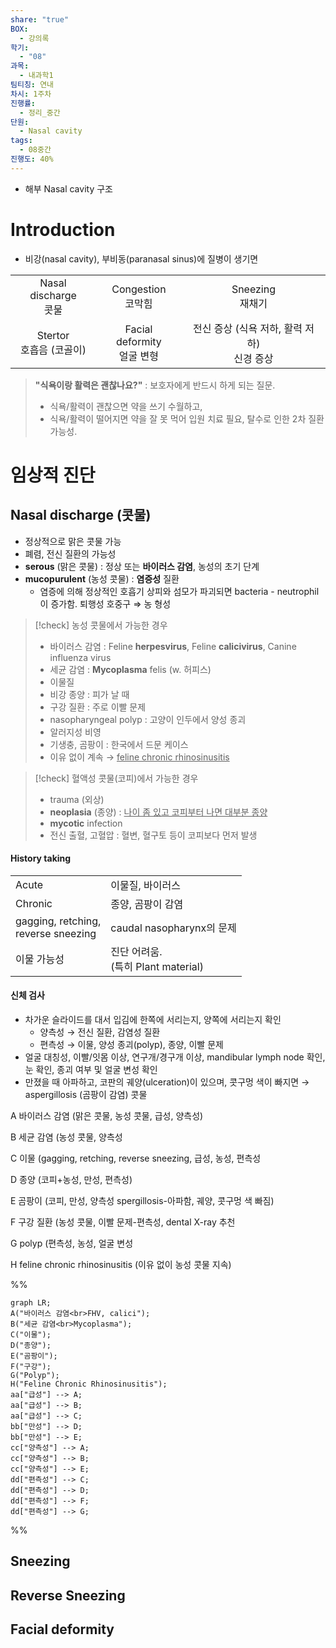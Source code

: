 ```yaml
---
share: "true"
BOX:
  - 강의록
학기:
  - "08"
과목:
  - 내과학1
팀티칭: 연내
차시: 1주차
진행률:
  - 정리_중간
단원:
  - Nasal cavity
tags:
  - 08중간
진행도: 40%
---
```


- 해부 Nasal cavity 구조

# Introduction

- 비강(nasal cavity), 부비동(paranasal sinus)에 질병이 생기면

|                       |                           |                               |
| :-------------------: | :-----------------------: | :---------------------------: |
| Nasal discharge<br>콧물 |     Congestion<br>코막힘     |        Sneezing<br>재채기        |
| Stertor<br>호흡음 (코골이)  | Facial deformity<br>얼굴 변형 | 전신 증상 (식욕 저하, 활력 저하)<br>신경 증상 |
> **"식욕이랑 활력은 괜찮나요?"** : 보호자에게 반드시 하게 되는 질문.
> - 식욕/활력이 괜찮으면 약을 쓰기 수월하고,
> - 식욕/활력이 떨어지면 약을 잘 못 먹어 입원 치료 필요, 탈수로 인한 2차 질환 가능성.

# 임상적 진단

## Nasal discharge (콧물)

- 정상적으로 맑은 콧물 가능
- 폐렴, 전신 질환의 가능성
- **serous** (맑은 콧물) : 정상 또는 **바이러스 감염**, 농성의 초기 단계
- **mucopurulent** (농성 콧물) : **염증성** 질환
	- 염증에 의해 정상적인 호흡기 상피와 섬모가 파괴되면 bacteria - neutrophil이 증가함. 퇴행성 호중구 ⇒ 농 형성


>[!check] 농성 콧물에서 가능한 경우
>- 바이러스 감염 : Feline **herpesvirus**, Feline **calicivirus**, Canine influenza virus
>- 세균 감염 : **Mycoplasma** felis (w. 허피스)
>- 이물질
>- 비강 종양 : 피가 날 때
>- 구강 질환 : 주로 이빨 문제
>- nasopharyngeal polyp : 고양이 인두에서 양성 종괴
>- 알러지성 비영
>- 기생충, 곰팡이 : 한국에서 드문 케이스
>- 이유 없이 계속 → <u>feline chronic rhinosinusitis</u>

>[!check] 혈액성 콧물(코피)에서 가능한 경우
>- trauma (외상)
>- **neoplasia** (종양) : <u>나이 좀 있고 코피부터 나면 대부분 종양</u>
>- **mycotic** infection
>- 전신 출혈, 고혈압 : 혈변, 혈구토 등이 코피보다 먼저 발생

#### History taking

|                                        |                                |
| -------------------------------------- | ------------------------------ |
| Acute                                  | 이물질, 바이러스                      |
| Chronic                                | 종양, 곰팡이 감염                     |
| gagging, retching,<br>reverse sneezing | caudal nasopharynx의 문제         |
| 이물 가능성                                 | 진단 어려움.<br>(특히 Plant material) |


#### 신체 검사

- 차가운 슬라이드를 대서 입김에 한쪽에 서리는지, 양쪽에 서리는지 확인
	- 양측성 → 전신 질환, 감염성 질환
	- 편측성 → 이물, 양성 종괴(polyp), 종양, 이빨 문제
- 얼굴 대칭성, 이빨/잇몸 이상, 연구개/경구개 이상, mandibular lymph node 확인, 눈 확인, 종괴 여부 및 얼굴 변성 확인
- 만졌을 때 아파하고, 코판의 궤양(ulceration)이 있으며, 콧구멍 색이 빠지면 → aspergillosis (곰팡이 감염)
콧물

A 바이러스 감염 (맑은 콧물, 농성 콧물, 급성, 양측성)

B 세균 감염 (농성 콧물, 양측성

C 이물 (gagging, retching, reverse sneezing, 급성, 농성, 편측성

D 종양 (코피+농성, 만성, 편측성)

E 곰팡이 (코피, 만성, 양측성 spergillosis-아파함, 궤양, 콧구멍 색 빠짐)

F 구강 질환 (농성 콧물, 이빨 문제-편측성, dental X-ray 추천

G polyp (편측성, 농성, 얼굴 변성

H feline chronic rhinosinusitis (이유 없이 농성 콧물 지속)

%%
```mermaid
graph LR;
A("바이러스 감염<br>FHV, calici");
B("세균 감염<br>Mycoplasma");
C("이물");
D("종양");
E("곰팡이");
F("구강");
G("Polyp");
H("Feline Chronic Rhinosinusitis");
aa["급성"] --> A;
aa["급성"] --> B;
aa["급성"] --> C;
bb["만성"] --> D;
bb["만성"] --> E;
cc["양측성"] --> A;
cc["양측성"] --> B;
cc["양측성"] --> E;
dd["편측성"] --> C;
dd["편측성"] --> D;
dd["편측성"] --> F;
dd["편측성"] --> G;
```

%%

## Sneezing

## Reverse Sneezing

## Facial deformity